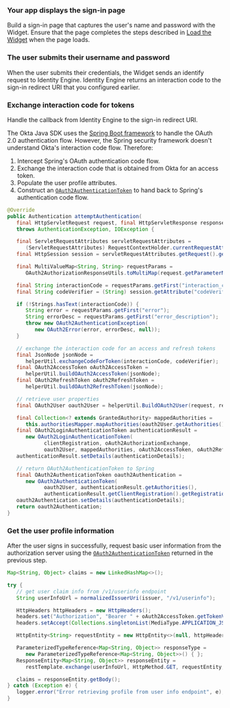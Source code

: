 ### Your app displays the sign-in page

Build a sign-in page that captures the user's name and password with the Widget. Ensure that the page completes the steps described in [Load the Widget](/docs/guides/oie-embedded-widget-use-case-load/java/main/) when the page loads.

### The user submits their username and password

When the user submits their credentials, the Widget sends an identify request to Identity Engine. Identity Engine returns an interaction code to the sign-in redirect URI that you configured earlier.

### Exchange interaction code for tokens

Handle the callback from Identity Engine to the sign-in redirect URI.

The Okta Java SDK uses the [Spring Boot framework](https://spring.io/guides/gs/spring-boot/) to handle the OAuth 2.0 authentication flow. However, the Spring security framework doesn't understand Okta's interaction code flow. Therefore:

1. Intercept Spring's OAuth authentication code flow.
1. Exchange the interaction code that is obtained from Okta for an access token.
1. Populate the user profile attributes.
1. Construct an [`OAuth2AuthenticationToken`](https://github.com/spring-projects/spring-security/blob/main/oauth2/oauth2-client/src/main/java/org/springframework/security/oauth2/client/authentication/OAuth2AuthenticationToken.java) to hand back to Spring's authentication code flow.

```java
@Override
public Authentication attemptAuthentication(
   final HttpServletRequest request, final HttpServletResponse response)
   throws AuthenticationException, IOException {

   final ServletRequestAttributes servletRequestAttributes =
      (ServletRequestAttributes) RequestContextHolder.currentRequestAttributes();
   final HttpSession session = servletRequestAttributes.getRequest().getSession();

   final MultiValueMap<String, String> requestParams =
      OAuth2AuthorizationResponseUtils.toMultiMap(request.getParameterMap());

   final String interactionCode = requestParams.getFirst("interaction_code");
   final String codeVerifier = (String) session.getAttribute("codeVerifier");

   if (!Strings.hasText(interactionCode)) {
      String error = requestParams.getFirst("error");
      String errorDesc = requestParams.getFirst("error_description");
      throw new OAuth2AuthenticationException(
         new OAuth2Error(error, errorDesc, null));
   }

   // exchange the interaction code for an access and refresh tokens
   final JsonNode jsonNode =
      helperUtil.exchangeCodeForToken(interactionCode, codeVerifier);
   final OAuth2AccessToken oAuth2AccessToken =
      helperUtil.buildOAuth2AccessToken(jsonNode);
   final OAuth2RefreshToken oAuth2RefreshToken =
      helperUtil.buildOAuth2RefreshToken(jsonNode);

   // retrieve user properties
   final OAuth2User oauth2User = helperUtil.BuildOAuth2User(request, response);

   final Collection<? extends GrantedAuthority> mappedAuthorities =
      this.authoritiesMapper.mapAuthorities(oauth2User.getAuthorities());
   final OAuth2LoginAuthenticationToken authenticationResult =
      new OAuth2LoginAuthenticationToken(
            clientRegistration, oAuth2AuthorizationExchange,
            oauth2User, mappedAuthorities, oAuth2AccessToken, oAuth2RefreshToken);
   authenticationResult.setDetails(authenticationDetails);

   // return OAuth2AuthenticationToken to Spring
   final OAuth2AuthenticationToken oauth2Authentication =
      new OAuth2AuthenticationToken(
            oauth2User, authenticationResult.getAuthorities(),
            authenticationResult.getClientRegistration().getRegistrationId());
   oauth2Authentication.setDetails(authenticationDetails);
   return oauth2Authentication;
}
```

### Get the user profile information

After the user signs in successfully, request basic user information from the authorization server using the [`OAuth2AuthenticationToken`](https://github.com/spring-projects/spring-security/blob/main/oauth2/oauth2-client/src/main/java/org/springframework/security/oauth2/client/authentication/OAuth2AuthenticationToken.java) returned in the previous step.

```java
Map<String, Object> claims = new LinkedHashMap<>();

try {
   // get user claim info from /v1/userinfo endpoint
   String userInfoUrl = normalizedIssuerUri(issuer, "/v1/userinfo");

   HttpHeaders httpHeaders = new HttpHeaders();
   headers.set("Authorization", "Bearer " + oAuth2AccessToken.getTokenValue());
   headers.setAccept(Collections.singletonList(MediaType.APPLICATION_JSON));

   HttpEntity<String> requestEntity = new HttpEntity<>(null, httpHeaders);

   ParameterizedTypeReference<Map<String, Object>> responseType =
      new ParameterizedTypeReference<Map<String, Object>>() { };
   ResponseEntity<Map<String, Object>> responseEntity =
      restTemplate.exchange(userInfoUrl, HttpMethod.GET, requestEntity, responseType);

   claims = responseEntity.getBody();
} catch (Exception e) {
   logger.error("Error retrieving profile from user info endpoint", e);
}
```
